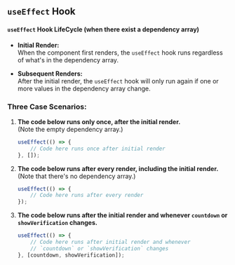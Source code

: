 ## `useEffect` Hook

#### `useEffect` Hook LifeCycle (when there exist a dependency array)

- **Initial Render:**  
  When the component first renders, the `useEffect` hook runs regardless of what's in the dependency array.

- **Subsequent Renders:**  
  After the initial render, the `useEffect` hook will only run again if one or more values in the dependency array change.

### Three Case Scenarios:

1. **The code below runs only once, after the initial render.**  
   (Note the empty dependency array.)
    ```javascript
    useEffect(() => {
        // Code here runs once after initial render
    }, []);
    ```

2. **The code below runs after every render, including the initial render.**  
   (Note that there's no dependency array.)
    ```javascript
    useEffect(() => {
        // Code here runs after every render
    });
    ```

3. **The code below runs after the initial render and whenever `countdown` or `showVerification` changes.**
    ```javascript
    useEffect(() => {
        // Code here runs after initial render and whenever
        // `countdown` or `showVerification` changes
    }, [countdown, showVerification]);
    ```